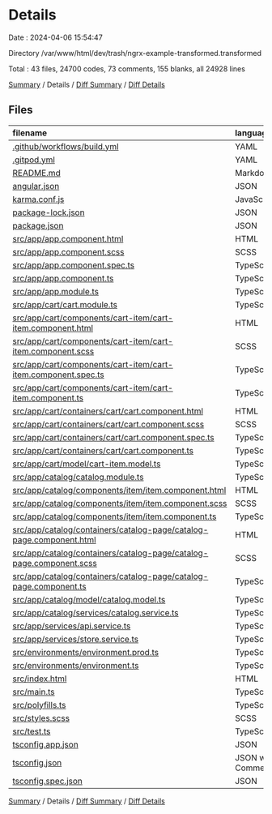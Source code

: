 # Details

Date : 2024-04-06 15:54:47

Directory /var/www/html/dev/trash/ngrx-example-transformed.transformed

Total : 43 files,  24700 codes, 73 comments, 155 blanks, all 24928 lines

[Summary](results.md) / Details / [Diff Summary](diff.md) / [Diff Details](diff-details.md)

## Files
| filename | language | code | comment | blank | total |
| :--- | :--- | ---: | ---: | ---: | ---: |
| [.github/workflows/build.yml](/.github/workflows/build.yml) | YAML | 39 | 1 | 5 | 45 |
| [.gitpod.yml](/.gitpod.yml) | YAML | 3 | 3 | 4 | 10 |
| [README.md](/README.md) | Markdown | 19 | 0 | 12 | 31 |
| [angular.json](/angular.json) | JSON | 119 | 0 | 0 | 119 |
| [karma.conf.js](/karma.conf.js) | JavaScript | 37 | 6 | 2 | 45 |
| [package-lock.json](/package-lock.json) | JSON | 23,734 | 0 | 1 | 23,735 |
| [package.json](/package.json) | JSON | 47 | 0 | 0 | 47 |
| [src/app/app.component.html](/src/app/app.component.html) | HTML | 13 | 0 | 1 | 14 |
| [src/app/app.component.scss](/src/app/app.component.scss) | SCSS | 31 | 0 | 6 | 37 |
| [src/app/app.component.spec.ts](/src/app/app.component.spec.ts) | TypeScript | 48 | 0 | 4 | 52 |
| [src/app/app.component.ts](/src/app/app.component.ts) | TypeScript | 14 | 0 | 4 | 18 |
| [src/app/app.module.ts](/src/app/app.module.ts) | TypeScript | 32 | 0 | 4 | 36 |
| [src/app/cart/cart.module.ts](/src/app/cart/cart.module.ts) | TypeScript | 28 | 0 | 2 | 30 |
| [src/app/cart/components/cart-item/cart-item.component.html](/src/app/cart/components/cart-item/cart-item.component.html) | HTML | 19 | 0 | 1 | 20 |
| [src/app/cart/components/cart-item/cart-item.component.scss](/src/app/cart/components/cart-item/cart-item.component.scss) | SCSS | 36 | 0 | 10 | 46 |
| [src/app/cart/components/cart-item/cart-item.component.spec.ts](/src/app/cart/components/cart-item/cart-item.component.spec.ts) | TypeScript | 32 | 0 | 7 | 39 |
| [src/app/cart/components/cart-item/cart-item.component.ts](/src/app/cart/components/cart-item/cart-item.component.ts) | TypeScript | 13 | 0 | 6 | 19 |
| [src/app/cart/containers/cart/cart.component.html](/src/app/cart/containers/cart/cart.component.html) | HTML | 7 | 0 | 2 | 9 |
| [src/app/cart/containers/cart/cart.component.scss](/src/app/cart/containers/cart/cart.component.scss) | SCSS | 6 | 0 | 2 | 8 |
| [src/app/cart/containers/cart/cart.component.spec.ts](/src/app/cart/containers/cart/cart.component.spec.ts) | TypeScript | 89 | 0 | 16 | 105 |
| [src/app/cart/containers/cart/cart.component.ts](/src/app/cart/containers/cart/cart.component.ts) | TypeScript | 16 | 0 | 4 | 20 |
| [src/app/cart/model/cart-item.model.ts](/src/app/cart/model/cart-item.model.ts) | TypeScript | 6 | 0 | 1 | 7 |
| [src/app/catalog/catalog.module.ts](/src/app/catalog/catalog.module.ts) | TypeScript | 34 | 0 | 2 | 36 |
| [src/app/catalog/components/item/item.component.html](/src/app/catalog/components/item/item.component.html) | HTML | 13 | 0 | 1 | 14 |
| [src/app/catalog/components/item/item.component.scss](/src/app/catalog/components/item/item.component.scss) | SCSS | 7 | 0 | 1 | 8 |
| [src/app/catalog/components/item/item.component.ts](/src/app/catalog/components/item/item.component.ts) | TypeScript | 14 | 0 | 5 | 19 |
| [src/app/catalog/containers/catalog-page/catalog-page.component.html](/src/app/catalog/containers/catalog-page/catalog-page.component.html) | HTML | 4 | 0 | 5 | 9 |
| [src/app/catalog/containers/catalog-page/catalog-page.component.scss](/src/app/catalog/containers/catalog-page/catalog-page.component.scss) | SCSS | 6 | 0 | 2 | 8 |
| [src/app/catalog/containers/catalog-page/catalog-page.component.ts](/src/app/catalog/containers/catalog-page/catalog-page.component.ts) | TypeScript | 16 | 0 | 3 | 19 |
| [src/app/catalog/model/catalog.model.ts](/src/app/catalog/model/catalog.model.ts) | TypeScript | 7 | 0 | 1 | 8 |
| [src/app/catalog/services/catalog.service.ts](/src/app/catalog/services/catalog.service.ts) | TypeScript | 58 | 0 | 10 | 68 |
| [src/app/services/api.service.ts](/src/app/services/api.service.ts) | TypeScript | 18 | 0 | 5 | 23 |
| [src/app/services/store.service.ts](/src/app/services/store.service.ts) | TypeScript | 25 | 0 | 2 | 27 |
| [src/environments/environment.prod.ts](/src/environments/environment.prod.ts) | TypeScript | 3 | 0 | 1 | 4 |
| [src/environments/environment.ts](/src/environments/environment.ts) | TypeScript | 3 | 11 | 3 | 17 |
| [src/index.html](/src/index.html) | HTML | 16 | 0 | 1 | 17 |
| [src/main.ts](/src/main.ts) | TypeScript | 9 | 0 | 4 | 13 |
| [src/polyfills.ts](/src/polyfills.ts) | TypeScript | 1 | 47 | 6 | 54 |
| [src/styles.scss](/src/styles.scss) | SCSS | 4 | 0 | 3 | 7 |
| [src/test.ts](/src/test.ts) | TypeScript | 10 | 2 | 3 | 15 |
| [tsconfig.app.json](/tsconfig.app.json) | JSON | 14 | 1 | 1 | 16 |
| [tsconfig.json](/tsconfig.json) | JSON with Comments | 33 | 1 | 1 | 35 |
| [tsconfig.spec.json](/tsconfig.spec.json) | JSON | 17 | 1 | 1 | 19 |

[Summary](results.md) / Details / [Diff Summary](diff.md) / [Diff Details](diff-details.md)